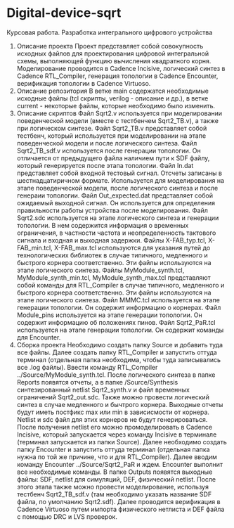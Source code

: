 # Digital-device-sqrt
Курсовая работа. Разработка интегрального цифрового устройства
1. Описание проекта
Проект представляет собой совокупность исходных файлов для проектирования цифровой интегральной схемы, выполняющей функцию  вычисления квадратного корня. Моделирование проводится в Cadence Incisive, логический синтез в Cadence RTL_Compiler, генерация топологии в Cadence Encounter, верификация топологии в Cadence Virtuoso.
2. Описание репозитория 
В ветке main содержатся необходимые исходные файлы (tcl скрипты, verilog - описание и др.), в ветке current - некоторые файлы, которые необходимо было изменить.
3. Описание скриптов
Файл Sqrt2.v используется при моделировании поведенческой модели (вместе с тестбенчем Sqrt2_TB.v), а также при логическом синтезе.
Файл Sqrt2_TB.v представляет собой тестбенч, который используется при моделировании на этапе поведенческой модели и после логического синтеза.
Файл Sqrt2_TB_sdf.v используется после генерации топологии. Он отличается от предыдущего файла наличием пути к SDF файлу, который генерируется после этапа топологии.
Файл In.dat представляет собой входной тестовый сигнал. Отсчеты записаны в шестнадцатиричном формате. Используется для моделирования на этапе поведенческой модели, после логического синтеза и после генераии топологии.
Файл Out_expected.dat представляет собой ожидаемый выходной сигнал. Он используется для определения правильности работы устройства после моделирования.
Файл Sqrt2.sdc используется на этапе логического синтеза и генерации топологии. В нем содержится информация о временных ограничения, в частности частота и неопределенность тактового сигнала и входная и выходная задержки.
Файлы X-FAB_typ.tcl, X-FAB_min.tcl, X-FAB_max.tcl используются для указания путей до технологических библиотек в случае типичного, медленного и быстрого корнера соответственно. Эти файлы используются на этапе логического синтеза.
Файлы MyModule_synth.tcl, MyModule_synth_min.tcl, MyModule_synth_max.tcl представляют собой команды для RTL_Compiler в случае типичного, медленного и быстрого корнера соответственно. Эти файлы используются на этапе логического синтеза.
Файл MMMC.tcl используется на этапе генерации топологии. Он содержит информацию о корнерах.
Файл Module_pins используется на этапе генерации топологии. Он содержит информацию об положениях пинов.
Файл Sqrt2_PaR.tcl используется на этапе генерации топологии. Он содержит команды для Encounter.
4. Сборка проекта
Необходимо создать папку Source и добавить туда все файлы. Далее создать папку RTL_Compiler и запустить оттуда терминал (отдельная папка необходима, чтобы туда записывались все .log файлы). Ввести команду RTL_Compiler ../Source/MyModule_synth.tcl. После логического синтеза в папке Reports появятся отчеты, а в папке /Source/Synthesis синтезированный netlist Sqrt2_synth.v и файл временных ограничений Sqrt2_out.sdc. Также можно провести логический синтез в случае медленного и бычтрого корнера. Выходные отчеты будут иметь постфикс max или min в зависисмости от корнера. Netlist и sdc файл для этих корнеров не будут генерироваться.
После получения netlist его можно промоделировать в Cadence Incisive, который запускается через команду Incisive в терминале (терминал запускается из папки Source).
Далее необходимо создать папку Encounter и запустить оттуда терминал (отдельная папка нужна по той же причине, что и для RTL_Compiler). Далее вводим команду Encounter ../Source/Sqrt2_PaR и ждем. Encounter выполнит все необходимые команды. В папке Outputs появятся выходные файлы: SDF, netlist для симуляций, DEF, физический netlist.
После этого этапа также можно провести моделирование, используя тестбенч Sqrt2_TB_sdf.v (там необходимо указать название SDF файла, по умолчанию Sqrt2.sdf).
Далее проводится верификация в Cadence Virtuoso путем импорта физического нетлиста и DEF файла с помощью DRC и LVS проверок.
